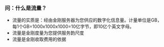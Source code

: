 ### 问：什么是流量？
- 流量的实质是：经由金刚服务器为您供应的数字化信息量。计量单位是GB，每1个GB=1000x1000x1000=10亿字节，即10亿个英文字母。
- 流量是金刚度量为您提供服务韵尺度
- 流量是金刚收取费用的依据
